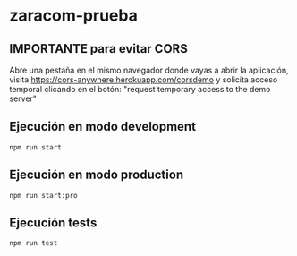 # zaracom-prueba

## IMPORTANTE para evitar CORS
Abre una pestaña en el mismo navegador donde vayas a abrir la aplicación, visita
<https://cors-anywhere.herokuapp.com/corsdemo> y solicita acceso temporal clicando en el botón: "request temporary access to the demo server"

## Ejecución en modo development
```
npm run start
```

## Ejecución en modo production

```
npm run start:pro
```


## Ejecución tests

```
npm run test
```

